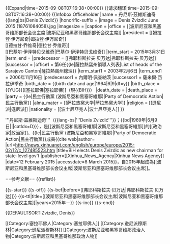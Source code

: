 {{Expand|time=2015-09-08T07:16:38+00:00}}
{{请求翻译|time=2015-09-08T07:16:38+00:00}}
{{Infobox Officeholder
|name             = 丹尼斯·茲維斯迪奇<br>{{lang|bs|Denis Zvizdić}}
|honorific-suffix = 
|image            = Denis Zvizdic June 2015 (18761084058).jpg
|imagesize        = 
|caption          = 
|office           = [[波斯尼亚和黑塞哥维那部长会议主席|波斯尼亚和黑塞哥维那部长会议主席]]
|president        = [[姆拉登·伊万尼奇|姆拉登·伊万尼奇]]<br>[[德拉甘·乔维奇|德拉甘·乔维奇]]<br>[[巴基尔·伊泽特贝戈维奇|巴基尔·伊泽特贝戈维奇]]
|term_start       = 2015年3月31日
|term_end         =
|predecessor      = [[弗耶科斯拉夫·贝万达|弗耶科斯拉夫·贝万达]]
|successor        =
|office1          = 第6任{{le|薩拉熱窩州領導人列表|List of heads of the Sarajevo Canton|薩拉熱窩州總理}}
|term_start1      = 2003年2月6日
|term_end1        = 2006年11月16日
|predecessor1     = 內爾明·佩查納茨
|successor1       = 薩米爾·西拉伊季奇
|birth_date       = {{birth date and age|1964|6|9|df=y}}
|birth_place      = {{YUG}}[[塞拉耶佛|塞拉耶佛]]（現{{BIH}}）
|death_date       = 
|death_place      =
|party            = {{le|民主行動黨 (波斯尼亞和黑塞哥維那)|Party of Democratic Action|民主行動黨}}
|alma_mater       = [[萨拉热窝大学|萨拉热窝大学]]
|religion         = [[遜尼派|遜尼派]]
|nationality      = [[波士尼亞克人|波士尼亞克人]]
}}

'''丹尼斯·茲維斯迪奇'''（{{lang-bs|'''Denis Zvizdić'''}}；{{bd|1969年|6月9日|||catIdx=D}}），是[[波斯尼亞和黑塞哥維那|波斯尼亞和黑塞哥維那]]的[[政治家|政治家]]、{{le|民主行動黨 (波斯尼亞和黑塞哥維那)|Party of Democratic Action|民主行動黨}}成員<ref>{{cite web|author= |url=http://news.xinhuanet.com/english/europe/europe/2015-02/12/c_127485523.htm |title=BiH elects Denis Zvizdic as new chairman for state-level gov't |publisher=[[Xinhua_News_Agency|Xinhua News Agency]] |date=12 February 2015 |accessdate=8 March 2015}}</ref>，自2015年起成為[[波斯尼亚和黑塞哥维那部长会议主席|波斯尼亚和黑塞哥维那部长会议主席]]。

==参考文献==
{{reflist}}

{{s-start}}
{{s-off}}
{{s-bef|before=[[弗耶科斯拉夫·贝万达|弗耶科斯拉夫·贝万达]]}}
{{s-ttl|title=[[波斯尼亚和黑塞哥维那部长会议主席|波斯尼亚和黑塞哥维那部长会议主席]]|years=2015年－}}
{{s-inc}}
{{s-end}}

{{DEFAULTSORT:Zvizdic, Denis}}

[[Category:塞拉耶佛人|Category:塞拉耶佛人]]
[[Category:逊尼派穆斯林|Category:逊尼派穆斯林]]
[[Category:波斯尼亚和黑塞哥维那政治人物|Category:波斯尼亚和黑塞哥维那政治人物]]